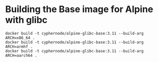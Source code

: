 # Building the Base image for Alpine with glibc

```
docker build -t cyphernode/alpine-glibc-base:3.11 --build-arg ARCH=x86_64 .
docker build -t cyphernode/alpine-glibc-base:3.11 --build-arg ARCH=armhf .
docker build -t cyphernode/alpine-glibc-base:3.11 --build-arg ARCH=aarch64 .
```
